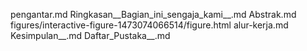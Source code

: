 pengantar.md
Ringkasan__Bagian_ini_sengaja_kami__.md
Abstrak.md
figures/interactive-figure-1473074066514/figure.html
alur-kerja.md
Kesimpulan__.md
Daftar_Pustaka__.md
